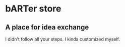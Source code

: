# bARTer store
## A place for idea exchange

I didn't follow all your steps. 
I kinda customized myself. 

